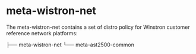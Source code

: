 # meta-wistron-net

The meta-wistron-net contains a set of distro policy for Winstron customer reference network platforms:

├── meta-wistron-net
 └── meta-ast2500-common

